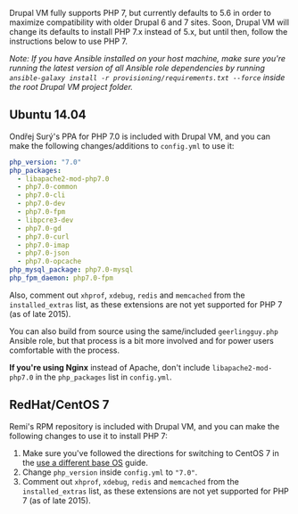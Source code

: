 Drupal VM fully supports PHP 7, but currently defaults to 5.6 in order to maximize compatibility with older Drupal 6 and 7 sites. Soon, Drupal VM will change its defaults to install PHP 7.x instead of 5.x, but until then, follow the instructions below to use PHP 7.

_Note: If you have Ansible installed on your host machine, make sure you're running the latest version of all Ansible role dependencies by running `ansible-galaxy install -r provisioning/requirements.txt --force` inside the root Drupal VM project folder._

## Ubuntu 14.04

Ondřej Surý's PPA for PHP 7.0 is included with Drupal VM, and you can make the following changes/additions to `config.yml` to use it:

```yaml
php_version: "7.0"
php_packages:
  - libapache2-mod-php7.0
  - php7.0-common
  - php7.0-cli
  - php7.0-dev
  - php7.0-fpm
  - libpcre3-dev
  - php7.0-gd
  - php7.0-curl
  - php7.0-imap
  - php7.0-json
  - php7.0-opcache
php_mysql_package: php7.0-mysql
php_fpm_daemon: php7.0-fpm
```

Also, comment out `xhprof`, `xdebug`, `redis` and `memcached` from the `installed_extras` list, as these extensions are not yet supported for PHP 7 (as of late 2015).

You can also build from source using the same/included `geerlingguy.php` Ansible role, but that process is a bit more involved and for power users comfortable with the process.

**If you're using Nginx** instead of Apache, don't include `libapache2-mod-php7.0` in the `php_packages` list in `config.yml`.

## RedHat/CentOS 7

Remi's RPM repository is included with Drupal VM, and you can make the following changes to use it to install PHP 7:

  1. Make sure you've followed the directions for switching to CentOS 7 in the [use a different base OS](base-os.md) guide.
  2. Change `php_version` inside `config.yml` to `"7.0"`.
  3. Comment out `xhprof`, `xdebug`, `redis` and `memcached` from the `installed_extras` list, as these extensions are not yet supported for PHP 7 (as of late 2015).
